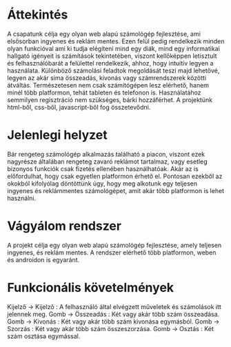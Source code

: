 # Áttekintés

A csapatunk célja egy olyan web alapú számológép fejlesztése, ami elsősorban ingyenes és reklám mentes.
Ezen felül pedig rendelkezik minden olyan funkcióval ami ki tudja elégíteni mind egy diák, mind egy informatikai hallgató igényeit is számítások tekintetében, viszont kellőképpen letisztult és felhasználóbarát a felülettel rendelkezik, ahhoz, hogy intuitív legyen a használata.
Különböző számolási feladtok megoldását teszi majd lehetővé, legyen az akár sima összeadás, kivonás vagy számrendszerek közötti átváltás.
Természetesen nem csak számítógépen lesz elérhető, hanem minél több platformon, tehát tableten és telefonon is.
Használatához semmilyen regisztráció nem szükséges, bárki hozzáférhet.
A projektünk html-ből, css-ből, javascript-ből fog összetevődni.

# Jelenlegi helyzet

Bár rengeteg számológép alkalmazás található a piacon, viszont ezek nagyrésze általában rengeteg zavaró reklámot tartalmaz, vagy esetleg bizonyos funkciók csak fizetés ellenében használhatóak.
Akár az is előfordulhat, hogy csak egyetlen platformon érhető el.
Pontosan ezekből az okokból kifolyólag döntöttünk úgy, hogy meg alkotunk egy teljesen ingyenes és reklámmentes számológépet, amit akár több platformon is lehet használni.

# Vágyálom rendszer

A projekt célja egy olyan web alapú számológép fejlesztése, amely teljesen ingyenes, és reklám mentes.
A rendszer elérhető több platformon, weben és androidon is egyaránt.

# Funkcionális követelmények

Kijelző -> Kijelző : A felhasználó által elvégzett műveletek és számolások itt jelennek meg.
Gomb -> Összeadás : Két vagy akár több szám összeadása.
Gomb -> Kivonás : Két vagy akár több szám kivonása egymásból.
Gomb -> Szorzás : Két vagy akár több szám összeszorzása.
Gomb -> Osztás : Két szám osztása egymással.